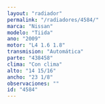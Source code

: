 ```yaml
---
layout: "radiador"
permalink: "/radiadores/4584/"
marca: "Nissan"
modelo: "Tiida"
ano: "2009"
motor: "L4 1.6 1.8"
transmision: "Automática"
parte: "438458"
clima: "Con clima"
alto: "14 15/16"
ancho: "23 1/8"
observaciones: ""
id: "4584"
---
```


